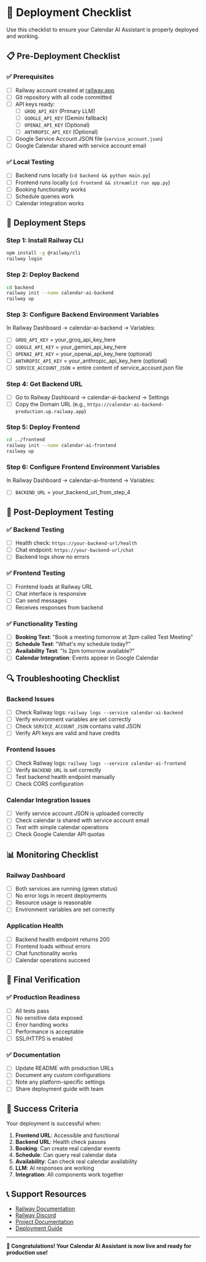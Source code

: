 # 🚀 Deployment Checklist

Use this checklist to ensure your Calendar AI Assistant is properly deployed and working.

## 📋 Pre-Deployment Checklist

### ✅ Prerequisites
- [ ] Railway account created at [railway.app](https://railway.app)
- [ ] Git repository with all code committed
- [ ] API keys ready:
  - [ ] `GROQ_API_KEY` (Primary LLM)
  - [ ] `GOOGLE_API_KEY` (Gemini fallback)
  - [ ] `OPENAI_API_KEY` (Optional)
  - [ ] `ANTHROPIC_API_KEY` (Optional)
- [ ] Google Service Account JSON file (`service_account.json`)
- [ ] Google Calendar shared with service account email

### ✅ Local Testing
- [ ] Backend runs locally (`cd backend && python main.py`)
- [ ] Frontend runs locally (`cd frontend && streamlit run app.py`)
- [ ] Booking functionality works
- [ ] Schedule queries work
- [ ] Calendar integration works

## 🔧 Deployment Steps

### Step 1: Install Railway CLI
```bash
npm install -g @railway/cli
railway login
```

### Step 2: Deploy Backend
```bash
cd backend
railway init --name calendar-ai-backend
railway up
```

### Step 3: Configure Backend Environment Variables
In Railway Dashboard → calendar-ai-backend → Variables:

- [ ] `GROQ_API_KEY` = your_groq_api_key_here
- [ ] `GOOGLE_API_KEY` = your_gemini_api_key_here
- [ ] `OPENAI_API_KEY` = your_openai_api_key_here (optional)
- [ ] `ANTHROPIC_API_KEY` = your_anthropic_api_key_here (optional)
- [ ] `SERVICE_ACCOUNT_JSON` = entire content of service_account.json file

### Step 4: Get Backend URL
- [ ] Go to Railway Dashboard → calendar-ai-backend → Settings
- [ ] Copy the Domain URL (e.g., `https://calendar-ai-backend-production.up.railway.app`)

### Step 5: Deploy Frontend
```bash
cd ../frontend
railway init --name calendar-ai-frontend
railway up
```

### Step 6: Configure Frontend Environment Variables
In Railway Dashboard → calendar-ai-frontend → Variables:

- [ ] `BACKEND_URL` = your_backend_url_from_step_4

## 🧪 Post-Deployment Testing

### ✅ Backend Testing
- [ ] Health check: `https://your-backend-url/health`
- [ ] Chat endpoint: `https://your-backend-url/chat`
- [ ] Backend logs show no errors

### ✅ Frontend Testing
- [ ] Frontend loads at Railway URL
- [ ] Chat interface is responsive
- [ ] Can send messages
- [ ] Receives responses from backend

### ✅ Functionality Testing
- [ ] **Booking Test**: "Book a meeting tomorrow at 3pm called Test Meeting"
- [ ] **Schedule Test**: "What's my schedule today?"
- [ ] **Availability Test**: "Is 2pm tomorrow available?"
- [ ] **Calendar Integration**: Events appear in Google Calendar

## 🔍 Troubleshooting Checklist

### Backend Issues
- [ ] Check Railway logs: `railway logs --service calendar-ai-backend`
- [ ] Verify environment variables are set correctly
- [ ] Check `SERVICE_ACCOUNT_JSON` contains valid JSON
- [ ] Verify API keys are valid and have credits

### Frontend Issues
- [ ] Check Railway logs: `railway logs --service calendar-ai-frontend`
- [ ] Verify `BACKEND_URL` is set correctly
- [ ] Test backend health endpoint manually
- [ ] Check CORS configuration

### Calendar Integration Issues
- [ ] Verify service account JSON is uploaded correctly
- [ ] Check calendar is shared with service account email
- [ ] Test with simple calendar operations
- [ ] Check Google Calendar API quotas

## 📊 Monitoring Checklist

### Railway Dashboard
- [ ] Both services are running (green status)
- [ ] No error logs in recent deployments
- [ ] Resource usage is reasonable
- [ ] Environment variables are set correctly

### Application Health
- [ ] Backend health endpoint returns 200
- [ ] Frontend loads without errors
- [ ] Chat functionality works
- [ ] Calendar operations succeed

## 🎯 Final Verification

### ✅ Production Readiness
- [ ] All tests pass
- [ ] No sensitive data exposed
- [ ] Error handling works
- [ ] Performance is acceptable
- [ ] SSL/HTTPS is enabled

### ✅ Documentation
- [ ] Update README with production URLs
- [ ] Document any custom configurations
- [ ] Note any platform-specific settings
- [ ] Share deployment guide with team

## 🚀 Success Criteria

Your deployment is successful when:

1. **Frontend URL**: Accessible and functional
2. **Backend URL**: Health check passes
3. **Booking**: Can create real calendar events
4. **Schedule**: Can query real calendar data
5. **Availability**: Can check real calendar availability
6. **LLM**: AI responses are working
7. **Integration**: All components work together

## 📞 Support Resources

- [Railway Documentation](https://docs.railway.app)
- [Railway Discord](https://discord.gg/railway)
- [Project Documentation](PROJECT_SUMMARY.md)
- [Deployment Guide](RAILWAY_DEPLOYMENT.md)

---

**🎉 Congratulations! Your Calendar AI Assistant is now live and ready for production use!** 